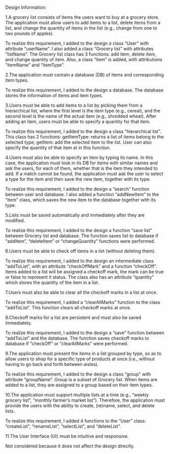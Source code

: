 Design Information:

1.A grocery list consists of items the users want to buy at a grocery store. The application must allow users to add items to a list, delete items from a list, and change the quantity of items in the list (e.g., change from one to two pounds of apples).

To realize this requirement, I added to the design a class “User” with attribute “userName”. I also added a class “Grocery list” with attributes “listName”. The Grocery list class has 3 functions: add item, delete item, and change quantity of item. Also, a class “item” is added, with attributions “itemName” and “itemType”.


2.The application must contain a database (DB) of​ i​tems and corresponding i​tem types.

To realize this requirement, I added to the design a database. The database stores the information of items and item types. 


3.Users must be able to add items to a list by picking them from a hierarchical list, where the first level is the item type (e.g., cereal), and the second level is the name of the actual item (e.g., shredded wheat). After adding an item, users must be able to specify a quantity for that item.

To realize this requirement, I added to the design a class “hierarchical list”. This class has 2 functions: getItemType: returns a list of items belong to the selected type; getItem: add the selected item to the list. User can also specify the quantity of that item at in this function.


4.Users must also be able to specify an item by typing its name. In this case, the application must look in its DB for items with similar names and ask the users, for each of them, whether that is the item they intended to add. If a match cannot be found, the application must ask the user to select a type for the item and then save the new item, together with its type.

To realize this requirement, I added to the design a “search” function between user and database. I also added a function “addNewItem” to the “item” class, which saves the new item to the database together with its type. 


5.Lists must be saved automatically and immediately after they are modified.

To realize this requirement, I added to the design a function “save list” between Grocery list and database. The function saves list to database if “addItem”, “deleteItem” or “changeQuantity” functions were performed. 


6.Users must be able to check off items in a list (without deleting them).

To realize this requirement, I added to the design an intermediate class “addToList”, with an attribute “checkOffMark” and a function “checkOff”. Items added to a list will be assigned a checkoff mark, the mark can be true or false to represent it status. The class also has an attribute “quantity” which stores the quantity of the item in a list.


7.Users must also be able to clear all the check­off marks in a list at once.

To realize this requirement, I added a “clearAllMarks” function to the class “addToList”. This function clears all checkoff marks at once. 


8.Check­off marks for a list are persistent and must also be saved immediately.

To realize this requirement, I added to the design a “save” function between “addToList” and the database. The function saves checkoff marks to database if “checkOff” or “clearAllMarks” were performed.


9.The application must present the items in a list grouped by type, so as to allow users to shop for a specific type of products at once (i.e., without having to go back and forth between aisles).

To realize this requirement, I added to the design a class “group” with attribute “groupName”. Group is a subset of Grocery list. When items are added to a list, they are assigned to a group based on their item types.
 

10.The application must support multiple lists at a time (e.g., “weekly grocery list”, “monthly farmer’s market list”). Therefore, the application must provide the users with the ability to create, (re)name, select, and delete lists.

To realize this requirement, I added 4 functions to the “User” class: “createList”, “renameList”, “selectList”, and “deleteList”.


11.The User Interface (UI) must be intuitive and responsive.

Not considered because it does not affect the design directly.

